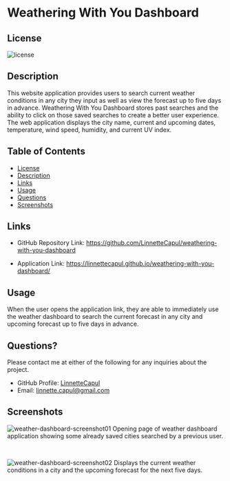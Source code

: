 # Weathering With You Dashboard

## License

![license](https://img.shields.io/static/v1?label=license&message=none&color=success)

## Description

This website application provides users to search current weather conditions in any city they input as well as view the forecast up to five days in advance. Weathering With You Dashboard stores past searches and the ability to click on those saved searches to create a better user experience. The web application displays the city name, current and upcoming dates, temperature, wind speed, humidity, and current UV index.

## Table of Contents

- [License](#license)
- [Description](#description)
- [Links](#links)
- [Usage](#usage)
- [Questions](#questions)
- [Screenshots](#screenshots)

## Links

- GitHub Repository Link: https://github.com/LinnetteCapul/weathering-with-you-dashboard

- Application Link: https://linnettecapul.github.io/weathering-with-you-dashboard/

## Usage

When the user opens the application link, they are able to immediately use the weather dashboard to search the current forecast in any city and upcoming forecast up to five days in advance.

## Questions?

Please contact me at either of the following for any inquiries about the project.

- GitHub Profile: [LinnetteCapul](https://github.com/LinnetteCapul)
- Email: linnette.capul@gmail.com

## Screenshots

![weather-dashboard-screenshot01](https://raw.githubusercontent.com/LinnetteCapul/weathering-with-you-dashboard/develop/assets/images/weather-dashboard-screenshot01.JPG)
Opening page of weather dashboard application showing some already saved cities searched by a previous user.

  <br>
  
  ![weather-dashboard-screenshot02](https://raw.githubusercontent.com/LinnetteCapul/weathering-with-you-dashboard/develop/assets/images/weather-dashboard-screenshot02.JPG)
  Displays the current weather conditions in a city and the upcoming forecast for the next five days.
